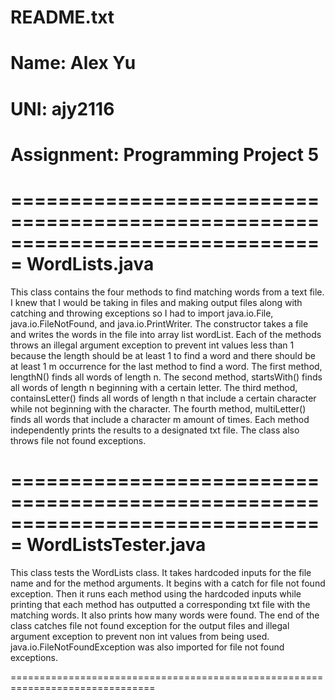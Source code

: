 # README.txt
# Name: Alex Yu
# UNI: ajy2116
# Assignment: Programming Project 5

===============================================================================
WordLists.java
===============================================================================

This class contains the four methods to find matching words from a text file. I knew that I would be taking in files and making output files along with catching and throwing exceptions so I had to import java.io.File, java.io.FileNotFound, and java.io.PrintWriter. The constructor takes a file and writes the words in the file into array list wordList. Each of the methods throws an illegal argument exception to prevent int values less than 1 because the length should be at least 1 to find a word and there should be at least 1 m occurrence for the last method to find a word. The first method, lengthN() finds all words of length n. The second method, startsWith() finds all words of length n beginning with a certain letter. The third method, containsLetter() finds all words of length n that include a certain character while not beginning with the character. The fourth method, multiLetter() finds all words that include a character m amount of times. Each method independently prints the results to a designated txt file. The class also throws file not found exceptions.
 
===============================================================================
WordListsTester.java
===============================================================================

This class tests the WordLists class. It takes hardcoded inputs for the file name and for the method arguments. It begins with a catch for file not found exception. Then it runs each method using the hardcoded inputs while printing that each method has outputted a corresponding txt file with the matching words. It also prints how many words were found. The end of the class catches file not found exception for the output files and illegal argument exception to prevent non int values from being used. java.io.FileNotFoundException was also imported for file not found exceptions.

===============================================================================
